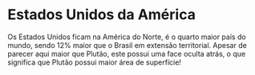# Estados Unidos da América

Os Estados Unidos ficam na América do Norte, é o quarto maior país do mundo,
sendo 12% maior que o Brasil em extensão territorial. Apesar de parecer aqui
maior que Plutão, este possui uma face oculta atrás, o que significa que Plutão
possui maior área de superfície!

